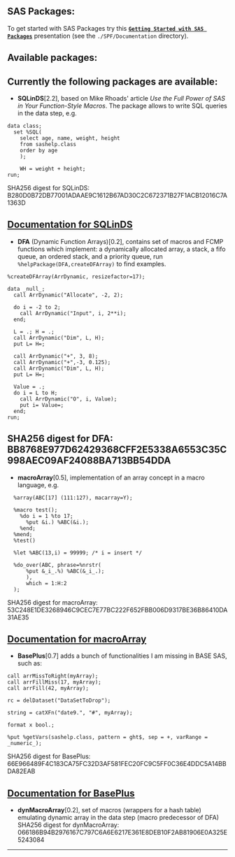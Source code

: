 ## SAS Packages: 
To get started with SAS Packages try this [**`Getting Started with SAS Packages`**](https://github.com/yabwon/SAS_PACKAGES/blob/master/SPF/Documentation/Getting_Started_with_SAS_Packages.pdf "Getting Started with SAS Packages") presentation (see the `./SPF/Documentation` directory).

## Available packages: 
Currently the following packages are available:
---

- **SQLinDS**\[2.2\], based on Mike Rhoads' article *Use the Full Power of SAS in Your Function-Style Macros*. The package allows to write SQL queries in the data step, e.g.
```
data class;
  set %SQL(
    select age, name, weight, height 
    from sashelp.class 
    order by age
    );
    
    WH = weight + height;
run;
```
SHA256 digest for SQLinDS: B280D0B72DB77001ADAAE9C1612B67AD30C2C672371B27F1ACB12016C7A1363D

[Documentation for SQLinDS](https://github.com/yabwon/SAS_PACKAGES/blob/master/packages/sqlinds.md "Documentation for SQLinDS")
---

- **DFA** (Dynamic Function Arrays)\[0.2\], contains set of macros and FCMP functions which implement: a dynamically allocated array, a stack, a fifo queue, an ordered stack, and a priority queue, run `%helpPackage(DFA,createDFArray)` to find examples.
```
%createDFArray(ArrDynamic, resizefactor=17); 

data _null_;
  call ArrDynamic("Allocate", -2, 2);

  do i = -2 to 2;
    call ArrDynamic("Input", i, 2**i);
  end;

  L = .; H = .;
  call ArrDynamic("Dim", L, H);
  put L= H=;

  call ArrDynamic("+", 3, 8);
  call ArrDynamic("+",-3, 0.125);
  call ArrDynamic("Dim", L, H);
  put L= H=;

  Value = .;
  do i = L to H;
    call ArrDynamic("O", i, Value);
    put i= Value=;
  end;
run;
```
SHA256 digest for DFA: BB8768E977D62429368CFF2E5338A6553C35C998AEC09AF24088BA713BB54DDA
---

- **macroArray**\[0.5\], implementation of an array concept in a macro language, e.g. 
```
  %array(ABC[17] (111:127), macarray=Y); 
  
  %macro test();
    %do i = 1 %to 17; 
      %put &i.) %ABC(&i.); 
    %end;
  %mend;
  %test() 
  
  %let %ABC(13,i) = 99999; /* i = insert */

  %do_over(ABC, phrase=%nrstr( 
      %put &_i_.%) %ABC(&_i_.); 
      ),
      which = 1:H:2
  );
```
SHA256 digest for macroArray: 53C248E1DE3268946C9CEC7E77BC222F652FBB006D9317BE36B86410DA31AE35

[Documentation for macroArray](https://github.com/yabwon/SAS_PACKAGES/blob/master/packages/macroarray.md "Documentation for macroArray")
---

- **BasePlus**\[0.7\] adds a bunch of functionalities I am missing in BASE SAS, such as: 
```
call arrMissToRight(myArray); 
call arrFillMiss(17, myArray); 
call arrFill(42, myArray); 

rc = delDataset("DataSetToDrop"); 

string = catXFn("date9.", "#", myArray);

format x bool.;

%put %getVars(sashelp.class, pattern = ght$, sep = +, varRange = _numeric_);
```
SHA256 digest for BasePlus: 66E966489F4C183CA75FC32D3AF581FEC20FC9C5FF0C36E4DDC5A14BBDA82EAB

[Documentation for BasePlus](https://github.com/yabwon/SAS_PACKAGES/blob/master/packages/baseplus.md "Documentation for BasePlus")
---

- **dynMacroArray**\[0.2\], set of macros (wrappers for a hash table) emulating dynamic array in the data step (macro predecessor of DFA)
SHA256 digest for dynMacroArray: 066186B94B2976167C797C6A6E6217E361E8DEB10F2AB81906E0A325E5243084
---
